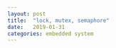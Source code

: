 ```yaml
---
layout: post
title:  "lock, mutex, semaphore"
date:   2019-01-31
categories: embedded system
---
```

